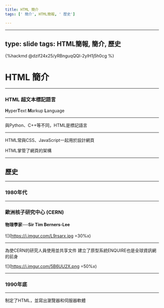 ```yaml
---
title: HTML 簡介
tags: [' 簡介', HTML簡報, ' 歷史']

---
```


---
type: slide
tags: HTML簡報, 簡介, 歷史
---

{%hackmd @dzif24x25/yRBnguqQQl-2ylH1j5h0cg %}

# HTML 簡介

---

### **HTML** 超文本標記語言

**H**yper**T**ext
**M**arkup
**L**anguage

---

與Python、C++等不同，HTML是標記語言

---

HTML常與CSS、JavaScript一起用於設計網頁

HTML掌管了網頁的架構

---

## 歷史

---

### 1980年代

---

### 歐洲核子研究中心 (CERN) 
#### 物理學家──Sir Tim Berners-Lee
![](https://i.imgur.com/L9rsarx.jpg =30%x)

---

為使CERN的研究人員使用並共享文件
建立了原型系統ENQUIRE也是全球資訊網的前身

![](https://i.imgur.com/5B6UU2X.png =50%x)

---

### 1990年底

---

制定了HTML，並寫出瀏覽器和伺服器軟體